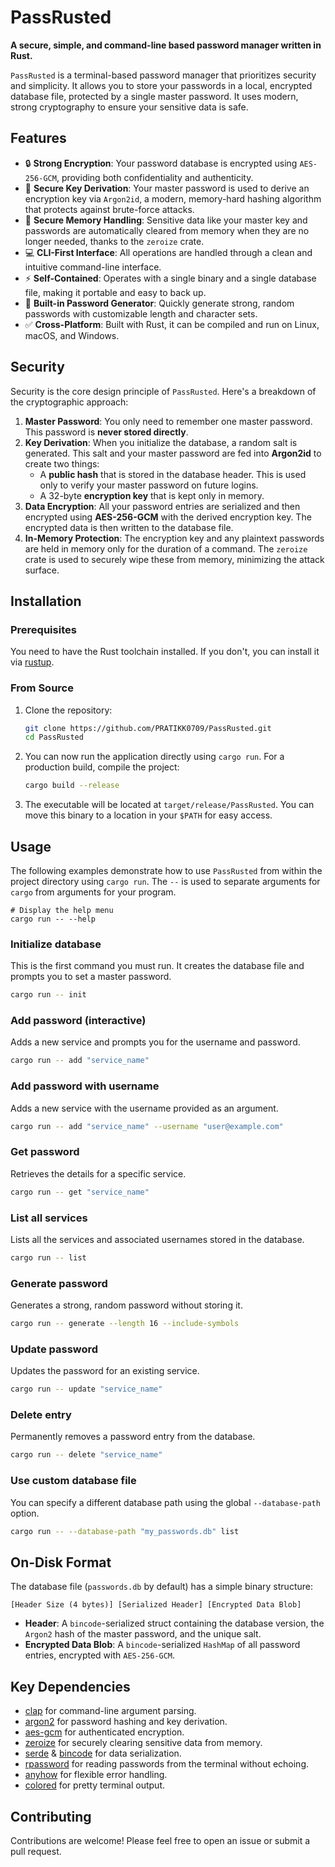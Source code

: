 # PassRusted

[](https://www.google.com/search?q=https://github.com/PRATIKK0709/PassRusted)
[](https://www.google.com/search?q=https://crates.io/crates/PassRusted)
[](https://opensource.org/licenses/MIT)
[](https://www.rust-lang.org/)

**A secure, simple, and command-line based password manager written in Rust.**

`PassRusted` is a terminal-based password manager that prioritizes security and simplicity. It allows you to store your passwords in a local, encrypted database file, protected by a single master password. It uses modern, strong cryptography to ensure your sensitive data is safe.

## Features

  - 🔒 **Strong Encryption**: Your password database is encrypted using `AES-256-GCM`, providing both confidentiality and authenticity.
  - 🔑 **Secure Key Derivation**: Your master password is used to derive an encryption key via `Argon2id`, a modern, memory-hard hashing algorithm that protects against brute-force attacks.
  - 🧹 **Secure Memory Handling**: Sensitive data like your master key and passwords are automatically cleared from memory when they are no longer needed, thanks to the `zeroize` crate.
  - 💻 **CLI-First Interface**: All operations are handled through a clean and intuitive command-line interface.
  - ⚡ **Self-Contained**: Operates with a single binary and a single database file, making it portable and easy to back up.
  - 🎲 **Built-in Password Generator**: Quickly generate strong, random passwords with customizable length and character sets.
  - ✅ **Cross-Platform**: Built with Rust, it can be compiled and run on Linux, macOS, and Windows.

## Security

Security is the core design principle of `PassRusted`. Here's a breakdown of the cryptographic approach:

1.  **Master Password**: You only need to remember one master password. This password is **never stored directly**.
2.  **Key Derivation**: When you initialize the database, a random salt is generated. This salt and your master password are fed into **Argon2id** to create two things:
      * A **public hash** that is stored in the database header. This is used only to verify your master password on future logins.
      * A 32-byte **encryption key** that is kept only in memory.
3.  **Data Encryption**: All your password entries are serialized and then encrypted using **AES-256-GCM** with the derived encryption key. The encrypted data is then written to the database file.
4.  **In-Memory Protection**: The encryption key and any plaintext passwords are held in memory only for the duration of a command. The `zeroize` crate is used to securely wipe these from memory, minimizing the attack surface.

## Installation

### Prerequisites

You need to have the Rust toolchain installed. If you don't, you can install it via [rustup](https://rustup.rs/).

### From Source

1.  Clone the repository:

    ```bash
    git clone https://github.com/PRATIKK0709/PassRusted.git
    cd PassRusted
    ```

2.  You can now run the application directly using `cargo run`. For a production build, compile the project:

    ```bash
    cargo build --release
    ```

3.  The executable will be located at `target/release/PassRusted`. You can move this binary to a location in your `$PATH` for easy access.

## Usage

The following examples demonstrate how to use `PassRusted` from within the project directory using `cargo run`. The `--` is used to separate arguments for `cargo` from arguments for your program.

```
# Display the help menu
cargo run -- --help
```

### Initialize database

This is the first command you must run. It creates the database file and prompts you to set a master password.

```bash
cargo run -- init
```

### Add password (interactive)

Adds a new service and prompts you for the username and password.

```bash
cargo run -- add "service_name"
```

### Add password with username

Adds a new service with the username provided as an argument.

```bash
cargo run -- add "service_name" --username "user@example.com"
```

### Get password

Retrieves the details for a specific service.

```bash
cargo run -- get "service_name"
```

### List all services

Lists all the services and associated usernames stored in the database.

```bash
cargo run -- list
```

### Generate password

Generates a strong, random password without storing it.

```bash
cargo run -- generate --length 16 --include-symbols
```

### Update password

Updates the password for an existing service.

```bash
cargo run -- update "service_name"
```

### Delete entry

Permanently removes a password entry from the database.

```bash
cargo run -- delete "service_name"
```

### Use custom database file

You can specify a different database path using the global `--database-path` option.

```bash
cargo run -- --database-path "my_passwords.db" list
```

## On-Disk Format

The database file (`passwords.db` by default) has a simple binary structure:

`[Header Size (4 bytes)] [Serialized Header] [Encrypted Data Blob]`

  - **Header**: A `bincode`-serialized struct containing the database version, the `Argon2` hash of the master password, and the unique salt.
  - **Encrypted Data Blob**: A `bincode`-serialized `HashMap` of all password entries, encrypted with `AES-256-GCM`.

## Key Dependencies

  - [clap](https://crates.io/crates/clap) for command-line argument parsing.
  - [argon2](https://crates.io/crates/argon2) for password hashing and key derivation.
  - [aes-gcm](https://crates.io/crates/aes-gcm) for authenticated encryption.
  - [zeroize](https://crates.io/crates/zeroize) for securely clearing sensitive data from memory.
  - [serde](https://crates.io/crates/serde) & [bincode](https://crates.io/crates/bincode) for data serialization.
  - [rpassword](https://crates.io/crates/rpassword) for reading passwords from the terminal without echoing.
  - [anyhow](https://crates.io/crates/anyhow) for flexible error handling.
  - [colored](https://crates.io/crates/colored) for pretty terminal output.

## Contributing

Contributions are welcome\! Please feel free to open an issue or submit a pull request.
